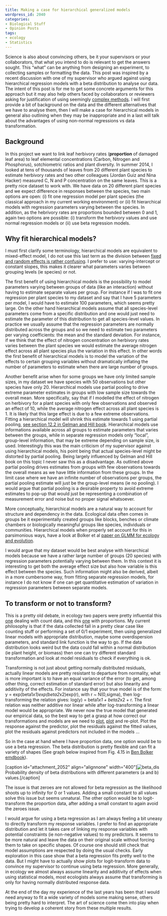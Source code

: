 ```yaml
---
title: Making a case for hierarchical generalized models
wordpress_id: 2040
categories:
- Biological Stuff
- Opinion Posts
tags:
- ecology
- Statistics
---
```


Science is also about convincing others, be it your supervisors or your collaborators, that what you intend to do is relevant to get the answers sought. This “what” can be anything from designing an experiment, to collecting samples or formatting the data. This post was inspired by a recent discussion with one of my supervisor who argued against using hierarchical regression models with a beta distribution to analyse our data. The intent of this post is for me to get some concrete arguments for this approach but it may also help others faced by collaborators or reviewers asking for justification of using seemingly [complex methods](https://dynamicecology.wordpress.com/2012/09/11/statistical-machismo/). I will first provide a bit of background on the data and the different alternatives that we have to analyse them, then I will make a case for hierarchical models in general also outlining when they may be inappropriate and in a last will talk about the advantages of using non-normal regressions vs data transformation.


## Background


In this project we want to link leaf herbivory rates (**proportion** of damaged leaf area) to leaf elemental concentrations (Carbon, Nitrogen and Phosphorus), sotchiometric ratios and plant diversity. In summer 2014, I looked at tens of thousands of leaves from 20 different plant species to estimate herbivory rates and two other colleagues (Jordan Guiz and Nina Hacker) measured C, N and P concentration on the same leaves. This is a pretty nice dataset to work with. We have data on 20 different plant species and we expect difference in responses between the species, two main options are open: (i) fit one regression model per plant species (the classical approach in my current working environment) or (ii) fit hierarchical models with regression parameters varying between the species. In addition, as the hebrivory rates are proportions bounded between 0 and 1, again two options are possible: (i) transform the herbivory values and use normal regression models or (ii) use beta regression models.


## Why fit hierarchical models?


I must first clarify some terminology, hierarchical models are equivalent to mixed-effect model, I do not use this last term as the division between [fixed and random effects is rather confusing](http://andrewgelman.com/2005/01/25/why_i_dont_use/). I prefer to use: varying-intercept or constant slopes, this makes it clearer what parameters varies between grouping levels (ie species) or not.

The first benefit of using hierarchical models is the possibility to model parameters varying between groups of data (like an interaction) without having to estimate separate values per group. For instance if I was to fit one regression per plant species to my dataset and say that I have 5 parameters per model, I would have to estimate 100 parameters, which seems pretty large. On the other hand hierarchical models assume that all species-level parameters come from a specific distribution and one would just need to estimate the parameter of this distribution to get all species-level values. In practice we usually assume that the regression parameters are normally distributed across the groups and so we need to estimate two parameters per varying coefficients: the mean and the standard deviation. For instance, if we think that the effect of nitrogen concentration on herbivory rates varies between the plant species we would estimate the average nitrogen effect across all plant species plus the variation in this effect. In other words the first benefit of hierarchical models is to model the variation of the effects to certain grouping variables without dramatically inflating the number of parameters to estimate when there are large number of groups.

Another benefit arise when for some groups we have only limited sample sizes, in my dataset we have species with 50 observations but other species have only 20. Hierarchical models use partial pooling to drive extreme parameter estimates in groups with low sample size towards the overall mean. More specifically, say that if I modelled the effect of nitrogen on herbivory for a plant species with only few observations and observed an effect of 10, while the average nitrogen effect across all plant species is 1. It is likely that this large effect is due to a few extreme observations. Fitting a hierarchical model will shrink this estimate towards 1 using partial pooling, [see section 12.2 in Gelman and Hill book](http://www.stat.columbia.edu/~gelman/arm/). Hierarchical models use informations available across all groups to estimate parameters that varies between the groups, while in separate regression models only “local”, group-level information, that may be extreme depending on sample size, is used. Interestingly this was the main criticism of my supervisor against using hierarchical models, his point being that actual species-level might be distorted by partial pooling. Being largely influenced by Gelman and Hill book on this topic I never saw this as a disadvantage. As outlined above partial pooling drives estimates from groups with few observations towards the overall means as we have little information from these groups. In the limit case where we have an infinite number of observations per groups, the partial pooling estimate will just be the group-level means (ie no pooling). I would argue that partial pooling is a desirable property to avoid extreme estimates to pop-up that would just be representing a combination of measurement error and noise but no proper signal whatsoever.

More conceptually, hierarchical models are a natural way to account for structure and dependency in the data. Ecological data often comes in groups be it experimentally created groups like blocks, benches or climate chambers or biologically meaningful groups like species, individuals or communities. Hierarchical models when properly set account for this in parsimonious ways, have a look at Bolker et al [paper on GLMM for ecology and evolution](http://www.cell.com/trends/ecology-evolution/abstract/S0169-5347(09)00019-6?_returnURL=http%3A%2F%2Flinkinghub.elsevier.com%2Fretrieve%2Fpii%2FS0169534709000196%3Fshowall%3Dtrue&cc=y=).

I would argue that my dataset would be best analyse with hierarchical models because we have a rather large number of groups (20 species) with regression parameters potentially varying between them. In this context it is interesting to get both the average effect size but also how variable is this effect between the species. Such information might also be derived, albeit in a more cumbersome way, from fitting separate regression models, for instance I do not know if one can get quantitative estimation of variation in regression parameters between separate models.


## To transform or not to transform?


This is a pretty old debate, in ecology two papers were pretty influential this [one](http://onlinelibrary.wiley.com/doi/10.1111/j.2041-210X.2010.00021.x/full) dealing with count data, and this [one](http://onlinelibrary.wiley.com/doi/10.1890/10-0340.1/full) with proportions. My current philosophy is that if the data collected fall in a pretty clear case like counting stuff or performing a set of 0/1 experiment, then using generalized linear models with appropriate distribution, maybe some overdispersion parameters, and standard link function is the way to go. If the data distribution looks weird but the data could fall within a normal distribution (ie plant height, or biomass) then one can try different standard transformation and look at model residuals to check if everything is ok.

Transforming is not just about getting normally distributed residuals, actually linear models are pretty resistant to departure from normality, what is more important is to have an equal variance of the error (to get, among other thing, correct estimation of standard error) but also linearity and additivity of the effects. For instance say that your true model is of the form: y = exp(beta1*x1)exp(beta2*x2)exp(r), with r ~ N(0,sigma), then log-transforming the relation gives: log(y) = beta1*x1 + beta2*x2 + r. The first relation was neither additive nor linear while after log-transforming a linear model would be appropriate. We never now the true model that generated our empirical data, so the best way to get a grasp at how correct our transformations and models are we need to [plot](https://biologyforfun.wordpress.com/2014/04/16/checking-glm-model-assumptions-in-r/), [plot](https://biologyforfun.wordpress.com/2015/03/25/a-function-to-help-graphical-model-checks-of-lm-and-anova/) and re-plot. Plot the response against the predictor, plot the residuals against the fitted values, plot the residuals against predictors not included in the models …

So in the case at hand where I have proportion data, one option would be to use a beta regression. The beta distribution is pretty flexible and can fit a variety of shapes (See graph below inspired from Fig. 4.15 in [Ben Bolker emdbook](https://ms.mcmaster.ca/~bolker/emdbook/)).

[caption id="attachment_2052" align="alignnone" width="400"]![beta_dis](https://biologyforfun.files.wordpress.com/2017/02/beta_dis.png) Probability density of beta distributions with different parameters (a and b) values.[/caption]

The issue is that zeroes are not allowed for beta regression as the likelihood shoots up to infinity for 0 or 1 values. Adding a small constant to all values solve this issue but seems unnatural. The other option would be to logit-transform the proportion data, after adding a small constant to again avoid the zeroes issue.

I would argue for using a beta regression as I am always feeling a bit uneasy to directly transform my response variables. I prefer to find an appropriate distribution and let it takes care of linking my response variables with potential constraints (ie non-negative values) to my predictors. It seems to be more natural and leave the data on their original scale without forcing them to take on specific shapes. Of course one should still check that model assumptions are respected by doing the usual checks. Early exploration in this case show that a beta regression fits pretty well to the data. But I might have to actually show plots for logit-transform data to convince my supervisor to continue using beta regression. More generally, in ecology we almost always assume linearity and additivity of effects when using statistical models, most ecologists always assume that transforming is only for having normally distributed response data.

At the end of the day my experience of the last years has been that I would need anyway to fit a wide variety of models some making sense, others being pretty hard to interpret. The art of science come then into play when trying to develop a coherent story from these multiple results.
